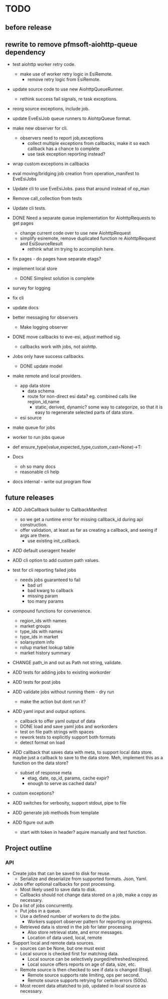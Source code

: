 # TODO

## before release

## rewrite to remove pfmsoft-aiohttp-queue dependency

- test aiohttp worker retry code.
  - make use of worker retry logic in EsiRemote.
    - remove retry logic from EsiRemote.
- update source code to use new AiohttpQueueRunner.
  - rethink success fail signals, re task exceptions.
- reorg source exceptions, include job.
- update EveEsiJob queue runners to AiohtpQueue format.
- make new observer for cli.
  - observers need to report job,exceptions
    - collect multiple exceptions from callbacks, make it so each callback has a chance to complete
    - use task exception reporting instead?
- wrap custom exceptions in callbacks
- eval moving/bridging job creation from operation_manifest to EveEsiJobs
- Update cli to use EveEsiJobs. pass that around instead of op_man
- Remove call_collection from tests
- Update cli tests.
- DONE Need a separate queue implementation for AiohttpRequests to get pages
  - change current code over to use new AiohttpRequest
  - simplify esiremote, remove duplicated function re AiohttpRequest and EsiSourceResult
    - rethink what im trying to accomplish here.
- fix pages - do pages have separate etags?
- implement local store
  - DONE Simplest solution is complete
- survey for logging
- fix cli
- update docs
- better messaging for observers
  - Make logging observer
- DONE move callbacks to eve-esi, adjust method sig.
  - callbacks work with jobs, not aiohttp.
- Jobs only have success callbacks.
  - DONE update model
- make remote and local providers.
  - app data store
    - data schema
    - route for non-direct esi data? eg. combined calls like region_id,name
      - static, derived, dynamic? some way to categorize, so that it is easy to regenerate selected parts of data store.
  - esi source
- make queue for jobs
- worker to run jobs queue
- def ensure_type(value,expected_type,custom_cast=None)->T:

- Docs
  - oh so many docs
  - reasonable cli help
- docs internal - write out program flow

## future releases

- ADD JobCallback builder to CallbackManifest
  - so we get a runtime error for missing callback_id during api construction.
  - offer validation, at least as far as creating a callback, and seeing if args are there.
    - use existing init_callback.
- ADD default useragent header
- ADD cli option to add custom path values.
- test for cli reporting failed jobs

  - needs jobs guaranteed to fail
    - bad url
    - bad kwarg to callback
    - missing param
    - too many params

- compound functions for convenience.
  - region_ids with names
  - market groups
  - type_ids with names
  - type_ids in market
  - solarsystem info
  - rollup market lookup table
  - market history summary
- CHANGE path_in and out as Path not string, validate.
- ADD tests for adding jobs to existing workorder
- ADD tests for post jobs
- ADD validate jobs without running them - dry run
  - make the action but dont run it?
- ADD yaml input and output options.
  - callback to offer yaml output of data
  - DONE load and save yaml jobs and workorders
  - test on file path strings with spaces
  - rework tests to explicitly support both formats
  - detect format on load
- ADD callback that saves data with meta, to support local data store. maybe just a callback to save to the data store. Meh, implement this as a function on the data store?
  - subset of response meta
    - etag, date, op_id, params, cache expir?
    - enough to serve as cached data?
- custom exceptions?
- ADD switches for verbosity, support stdout, pipe to file
- ADD generate job methods from template
- ADD figure out auth
  - start with token in header? aquire manually and test function.

## Project outline

### API

- Create jobs that can be saved to disk for reuse.
  - Serialize and deserialize from supported formats. Json, Yaml.
- Jobs offer optional callbacks for post processing.
  - Most likely used to save data to disk.
  - Callbacks should not change data stored on a job, make a copy as necessary.
- Do a list of jobs concurrently.
  - Put jobs in a queue.
  - Use a defined number of workers to do the jobs.
    - Workers support observer pattern for reporting on progress.
  - Retrieved data is stored in the job for later processing.
    - Also store retrieval state, and error messages.
    - Location of data used, local, remote
- Support local and remote data sources.
  - sources can be None, but one must exist
  - Local source is checked first for matching data.
    - Local source can be selectively purged/refreshed/expired.
    - Local source offers reports on age of data, size, etc.
  - Remote source is then checked to see if data is changed (Etag).
    - Remote source supports rate limiting, ops per second.
    - Remote source supports retrying for certain errors (500s).
  - Most recent data attatched to job, updated in local source as necessary.
